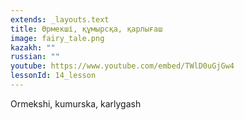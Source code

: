 ```yaml
---
extends: _layouts.text
title: Өрмекші, құмырсқа, қарлығаш
image: fairy_tale.png
kazakh: ""
russian: ""
youtube: https://www.youtube.com/embed/TWlD0uGjGw4
lessonId: 14_lesson
---
```

Ormekshi, kumurska, karlygash
